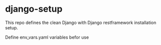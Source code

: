 # django-setup

This repo defines the clean Django with Django restframework installation setup.

Define env_vars.yaml variables befor use
